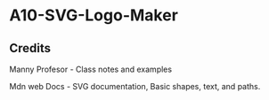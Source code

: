 # A10-SVG-Logo-Maker

## Credits

Manny Profesor - Class notes and examples

Mdn web Docs - SVG documentation, Basic shapes, text, and paths.

